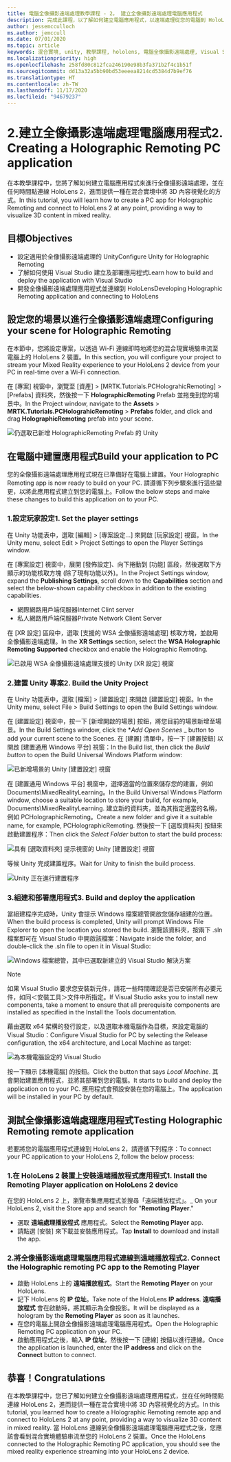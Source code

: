 ```yaml
---
title: 電腦全像攝影遠端處理教學課程 - 2。 建立全像攝影遠端處理電腦應用程式
description: 完成此課程，以了解如何建立電腦應用程式，以遠端處理從您的電腦到 HoloLens 2 的混合實境體驗。
author: jessemcculloch
ms.author: jemccull
ms.date: 07/01/2020
ms.topic: article
keywords: 混合實境, unity, 教學課程, hololens, 電腦全像攝影遠端處理, Visual Studio
ms.localizationpriority: high
ms.openlocfilehash: 258fd80c812fca246190e98b3fa371b2f4c1b51f
ms.sourcegitcommit: dd13a32a5bb90bd53eeeea8214cd5384d7b9ef76
ms.translationtype: HT
ms.contentlocale: zh-TW
ms.lasthandoff: 11/17/2020
ms.locfileid: "94679237"
---
```

# <a name="2-creating-a-holographic-remoting-pc-application"></a><span data-ttu-id="898e5-105">2.建立全像攝影遠端處理電腦應用程式</span><span class="sxs-lookup"><span data-stu-id="898e5-105">2. Creating a Holographic Remoting PC application</span></span>

<span data-ttu-id="898e5-106">在本教學課程中，您將了解如何建立電腦應用程式來進行全像攝影遠端處理，並在任何時間點連線 HoloLens 2，進而提供一種在混合實境中將 3D 內容視覺化的方式。</span><span class="sxs-lookup"><span data-stu-id="898e5-106">In this tutorial, you will learn how to create a PC app for Holographic Remoting and connect to HoloLens 2 at any point, providing a way to visualize 3D content in mixed reality.</span></span>

## <a name="objectives"></a><span data-ttu-id="898e5-107">目標</span><span class="sxs-lookup"><span data-stu-id="898e5-107">Objectives</span></span>

* <span data-ttu-id="898e5-108">設定適用於全像攝影遠端處理的 Unity</span><span class="sxs-lookup"><span data-stu-id="898e5-108">Configure Unity for Holographic Remoting</span></span>
* <span data-ttu-id="898e5-109">了解如何使用 Visual Studio 建立及部署應用程式</span><span class="sxs-lookup"><span data-stu-id="898e5-109">Learn how to build and deploy the application with Visual Studio</span></span>
* <span data-ttu-id="898e5-110">開發全像攝影遠端處理應用程式並連線到 HoloLens</span><span class="sxs-lookup"><span data-stu-id="898e5-110">Developing Holographic Remoting application and connecting to HoloLens</span></span>

## <a name="configuring-your-scene-for-holographic-remoting"></a><span data-ttu-id="898e5-111">設定您的場景以進行全像攝影遠端處理</span><span class="sxs-lookup"><span data-stu-id="898e5-111">Configuring your scene for Holographic Remoting</span></span>

<span data-ttu-id="898e5-112">在本節中，您將設定專案，以透過 Wi-Fi 連線即時地將您的混合現實境驗串流至電腦上的 HoloLens 2 裝置。</span><span class="sxs-lookup"><span data-stu-id="898e5-112">In this section, you will configure your project to stream your Mixed Reality experience to your HoloLens 2 device from your PC in real-time over a Wi-Fi connection.</span></span>

<span data-ttu-id="898e5-113">在 [專案] 視窗中，瀏覽至 [資產] > [MRTK.Tutorials.PCHolograhicRemoting] > [Prefabs] 資料夾，然後按一下 **HolographicRemoting** Prefab 並拖曳到您的場景中。</span><span class="sxs-lookup"><span data-stu-id="898e5-113">In the Project window, navigate to the **Assets** > **MRTK.Tutorials.PCHolograhicRemoting** > **Prefabs** folder, and click and drag **HolographicRemoting** prefab into your scene.</span></span>

![仍選取已新增 HolographicRemoting Prefab 的 Unity](images/mrlearning-pc-holographic-remoting/Tutorial2-Section1-Step1-1.png)

## <a name="build-your-application-to-pc"></a><span data-ttu-id="898e5-115">在電腦中建置應用程式</span><span class="sxs-lookup"><span data-stu-id="898e5-115">Build your application to PC</span></span>

<span data-ttu-id="898e5-116">您的全像攝影遠端處理應用程式現在已準備好在電腦上建置。</span><span class="sxs-lookup"><span data-stu-id="898e5-116">Your Holographic Remoting app is now ready to build on your PC.</span></span> <span data-ttu-id="898e5-117">請遵循下列步驟來進行這些變更，以將此應用程式建立到您的電腦上。</span><span class="sxs-lookup"><span data-stu-id="898e5-117">Follow the below steps and make these changes to build this application on to your PC.</span></span>

### <a name="1-set-the-player-settings"></a><span data-ttu-id="898e5-118">1.設定玩家設定</span><span class="sxs-lookup"><span data-stu-id="898e5-118">1. Set the player settings</span></span>

<span data-ttu-id="898e5-119">在 Unity 功能表中，選取 [編輯] > [專案設定...] 來開啟 [玩家設定] 視窗。</span><span class="sxs-lookup"><span data-stu-id="898e5-119">In the Unity menu, select Edit > Project Settings to open the Player Settings window.</span></span>

<span data-ttu-id="898e5-120">在 [專案設定] 視窗中，展開 [發佈設定]、向下捲動到 [功能] 區段，然後選取下方顯示的功能核取方塊 (除了現有功能以外)。</span><span class="sxs-lookup"><span data-stu-id="898e5-120">In the Project Settings window, expand the **Publishing Settings**, scroll down to the **Capabilities** section and select the below-shown capability checkbox in addition to the existing capabilities.</span></span>

* <span data-ttu-id="898e5-121">網際網路用戶端伺服器</span><span class="sxs-lookup"><span data-stu-id="898e5-121">Internet Clint server</span></span>
* <span data-ttu-id="898e5-122">私人網路用戶端伺服器</span><span class="sxs-lookup"><span data-stu-id="898e5-122">Private Network Client Server</span></span>

<span data-ttu-id="898e5-123">在 [XR 設定] 區段中，選取 [支援的 WSA 全像攝影遠端處理] 核取方塊，並啟用全像攝影遠端處理。</span><span class="sxs-lookup"><span data-stu-id="898e5-123">In the **XR Settings** section, select the **WSA Holographic Remoting Supported** checkbox and enable the Holographic Remoting.</span></span>

![已啟用 WSA 全像攝影遠端處理支援的 Unity [XR 設定] 視窗](images/mrlearning-pc-holographic-remoting/Tutorial2-Section2-Step1-1.png)

### <a name="2-build-the-unity-project"></a><span data-ttu-id="898e5-125">2.建置 Unity 專案</span><span class="sxs-lookup"><span data-stu-id="898e5-125">2. Build the Unity Project</span></span>

<span data-ttu-id="898e5-126">在 Unity 功能表中，選取 [檔案] > [建置設定] 來開啟 [建置設定] 視窗。</span><span class="sxs-lookup"><span data-stu-id="898e5-126">In the Unity menu, select File > Build Settings to open the Build Settings window.</span></span>

<span data-ttu-id="898e5-127">在 [建置設定] 視窗中，按一下 [新增開啟的場景] 按鈕，將您目前的場景新增至場景。</span><span class="sxs-lookup"><span data-stu-id="898e5-127">In the Build Settings window, click the \**_Add Open Scenes_* _ button to add your current scene to the Scenes.</span></span> <span data-ttu-id="898e5-128">在 [建置] 清單中，按一下 [建置按鈕] 以開啟 [建置通用 Windows 平台] 視窗：</span><span class="sxs-lookup"><span data-stu-id="898e5-128">In the Build list, then click the _*_Build button_*_ to open the Build Universal Windows Platform window:</span></span>

![已新增場景的 Unity [建置設定] 視窗](images/mrlearning-pc-holographic-remoting/Tutorial2-Section2-Step2-1.png)

<span data-ttu-id="898e5-130">在 [建置通用 Windows 平台] 視窗中，選擇適當的位置來儲存您的建置，例如 Documents\MixedRealityLearning。</span><span class="sxs-lookup"><span data-stu-id="898e5-130">In the Build Universal Windows Platform window, choose a suitable location to store your build, for example, Documents\MixedRealityLearning.</span></span> <span data-ttu-id="898e5-131">建立新的資料夾，並為其指定適當的名稱，例如 PCHolographicRemoting。</span><span class="sxs-lookup"><span data-stu-id="898e5-131">Create a new folder and give it a suitable name, for example, PCHolographicRemoting.</span></span> <span data-ttu-id="898e5-132">然後按一下 [選取資料夾] 按鈕來啟動建置程序：</span><span class="sxs-lookup"><span data-stu-id="898e5-132">Then click the _*_Select Folder_*_ button to start the build process:</span></span>

![具有 [選取資料夾] 提示視窗的 Unity [建置設定] 視窗](images/mrlearning-pc-holographic-remoting/Tutorial2-Section2-Step2-2.png)

<span data-ttu-id="898e5-134">等候 Unity 完成建置程序。</span><span class="sxs-lookup"><span data-stu-id="898e5-134">Wait for Unity to finish the build process.</span></span>

![Unity 正在進行建置程序](images/mrlearning-pc-holographic-remoting/Tutorial2-Section2-Step2-3.png)

### <a name="3-build-and-deploy-the-application"></a><span data-ttu-id="898e5-136">3.組建和部署應用程式</span><span class="sxs-lookup"><span data-stu-id="898e5-136">3. Build and deploy the application</span></span>

<span data-ttu-id="898e5-137">當組建程序完成時，Unity 會提示 Windows 檔案總管開啟您儲存組建的位置。</span><span class="sxs-lookup"><span data-stu-id="898e5-137">When the build process is completed, Unity will prompt Windows File Explorer to open the location you stored the build.</span></span> <span data-ttu-id="898e5-138">瀏覽該資料夾，按兩下 .sln 檔案即可在 Visual Studio 中開啟該檔案：</span><span class="sxs-lookup"><span data-stu-id="898e5-138">Navigate inside the folder, and double-click the .sln file to open it in Visual Studio:</span></span>

![Windows 檔案總管，其中已選取新建立的 Visual Studio 解決方案](images/mrlearning-pc-holographic-remoting/Tutorial2-Section2-Step3-1.png)

> [!NOTE]
> <span data-ttu-id="898e5-140">如果 Visual Studio 要求您安裝新元件，請花一些時間確認是否已安裝所有必要元件，如同＜安裝工具＞文件中所指定。</span><span class="sxs-lookup"><span data-stu-id="898e5-140">If Visual Studio asks you to install new components, take a moment to ensure that all prerequisite components are installed as specified in the Install the Tools documentation.</span></span>

<span data-ttu-id="898e5-141">藉由選取 x64 架構的發行設定，以及選取本機電腦作為目標，來設定電腦的 Visual Studio：</span><span class="sxs-lookup"><span data-stu-id="898e5-141">Configure Visual Studio for PC by selecting the Release configuration, the x64 architecture, and Local Machine as target:</span></span>

![為本機電腦設定的 Visual Studio](images/mrlearning-pc-holographic-remoting/Tutorial2-Section2-Step3-2.png)

<span data-ttu-id="898e5-143">按一下顯示 [本機電腦] 的按鈕。</span><span class="sxs-lookup"><span data-stu-id="898e5-143">Click the button that says _*_Local Machine_*_.</span></span> <span data-ttu-id="898e5-144">其會開始建置應用程式，並將其部署到您的電腦。</span><span class="sxs-lookup"><span data-stu-id="898e5-144">It starts to build and deploy the application on to your PC.</span></span> <span data-ttu-id="898e5-145">應用程式會預設安裝在您的電腦上。</span><span class="sxs-lookup"><span data-stu-id="898e5-145">The application will be installed in your PC by default.</span></span>

## <a name="testing-holographic-remoting-remote-application"></a><span data-ttu-id="898e5-146">測試全像攝影遠端處理應用程式</span><span class="sxs-lookup"><span data-stu-id="898e5-146">Testing Holographic Remoting remote application</span></span>

<span data-ttu-id="898e5-147">若要將您的電腦應用程式連線到 HoloLens 2，請遵循下列程序：</span><span class="sxs-lookup"><span data-stu-id="898e5-147">To connect your PC application to your HoloLens 2, follow the below process:</span></span>

### <a name="1-install-the-remoting-player-application-on-hololens-2-device"></a><span data-ttu-id="898e5-148">1.在 HoloLens 2 裝置上安裝遠端播放程式應用程式</span><span class="sxs-lookup"><span data-stu-id="898e5-148">1. Install the Remoting Player application on HoloLens 2 device</span></span>

<span data-ttu-id="898e5-149">在您的 HoloLens 2 上，瀏覽市集應用程式並搜尋「遠端播放程式」。</span><span class="sxs-lookup"><span data-stu-id="898e5-149">_ On your HoloLens 2, visit the Store app and search for "**Remoting Player**."</span></span>
* <span data-ttu-id="898e5-150">選取 **遠端處理播放程式** 應用程式。</span><span class="sxs-lookup"><span data-stu-id="898e5-150">Select the **Remoting Player** app.</span></span>
* <span data-ttu-id="898e5-151">請點選 [安裝] 來下載並安裝應用程式。</span><span class="sxs-lookup"><span data-stu-id="898e5-151">Tap **Install** to download and install the app.</span></span>

### <a name="2-connect-the-holographic-remoting-pc-app-to-the-remoting-player"></a><span data-ttu-id="898e5-152">2.將全像攝影遠端處理電腦應用程式連線到遠端播放程式</span><span class="sxs-lookup"><span data-stu-id="898e5-152">2. Connect the Holographic remoting PC app to the Remoting Player</span></span>

* <span data-ttu-id="898e5-153">啟動 HoloLens 上的 **遠端播放程式**。</span><span class="sxs-lookup"><span data-stu-id="898e5-153">Start the **Remoting Player** on your HoloLens.</span></span>
* <span data-ttu-id="898e5-154">記下 HoloLens 的 **IP 位址**。</span><span class="sxs-lookup"><span data-stu-id="898e5-154">Take note of the HoloLens **IP address**.</span></span> <span data-ttu-id="898e5-155">**遠端播放程式** 會在啟動時，將其顯示為全像投影。</span><span class="sxs-lookup"><span data-stu-id="898e5-155">It will be displayed as a hologram by the **Remoting Player** as soon as it launches.</span></span>
* <span data-ttu-id="898e5-156">在您的電腦上開啟全像攝影遠端處理電腦應用程式。</span><span class="sxs-lookup"><span data-stu-id="898e5-156">Open the Holographic Remoting PC application on your PC.</span></span>
* <span data-ttu-id="898e5-157">啟動應用程式之後，輸入 **IP 位址**，然後按一下 [連線] 按鈕以進行連線。</span><span class="sxs-lookup"><span data-stu-id="898e5-157">Once the application is launched, enter the **IP address** and click on the **Connect**  button to connect.</span></span>

## <a name="congratulations"></a><span data-ttu-id="898e5-158">恭喜！</span><span class="sxs-lookup"><span data-stu-id="898e5-158">Congratulations</span></span>

<span data-ttu-id="898e5-159">在本教學課程中，您已了解如何建立全像攝影遠端處理應用程式，並在任何時間點連線 HoloLens 2，進而提供一種在混合實境中將 3D 內容視覺化的方式。</span><span class="sxs-lookup"><span data-stu-id="898e5-159">In this tutorial, you learned how to create a Holographic Remoting remote app and connect to HoloLens 2 at any point, providing a way to visualize 3D content in mixed reality.</span></span> <span data-ttu-id="898e5-160">當 HoloLens 連線到全像攝影遠端處理電腦應用程式之後，您應該會看到混合實境體驗串流至您的 HoloLens 2 裝置。</span><span class="sxs-lookup"><span data-stu-id="898e5-160">Once the HoloLens connected to the Holographic Remoting PC application, you should see the mixed reality experience streaming into your HoloLens 2 device.</span></span>
